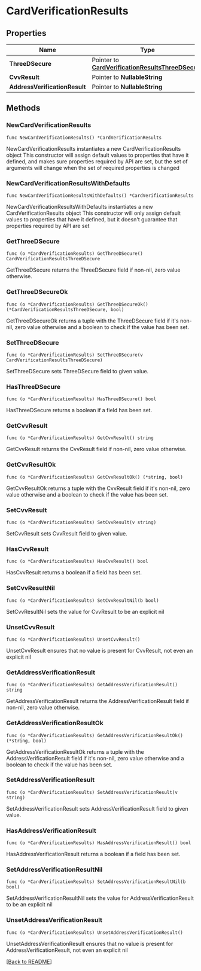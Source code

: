# CardVerificationResults

## Properties

| Name | Type | Description | Notes |
| ------------ | ------------- | ------------- | ------------- |
| **ThreeDSecure** | Pointer to [**CardVerificationResultsThreeDSecure**](CardVerificationResultsThreeDSecure.md) |  | [optional]  |
| **CvvResult** | Pointer to **NullableString** |  | [optional]  |
| **AddressVerificationResult** | Pointer to **NullableString** |  | [optional]  |

## Methods

### NewCardVerificationResults

`func NewCardVerificationResults() *CardVerificationResults`

NewCardVerificationResults instantiates a new CardVerificationResults object
This constructor will assign default values to properties that have it defined,
and makes sure properties required by API are set, but the set of arguments
will change when the set of required properties is changed

### NewCardVerificationResultsWithDefaults

`func NewCardVerificationResultsWithDefaults() *CardVerificationResults`

NewCardVerificationResultsWithDefaults instantiates a new CardVerificationResults object
This constructor will only assign default values to properties that have it defined,
but it doesn't guarantee that properties required by API are set

### GetThreeDSecure

`func (o *CardVerificationResults) GetThreeDSecure() CardVerificationResultsThreeDSecure`

GetThreeDSecure returns the ThreeDSecure field if non-nil, zero value otherwise.

### GetThreeDSecureOk

`func (o *CardVerificationResults) GetThreeDSecureOk() (*CardVerificationResultsThreeDSecure, bool)`

GetThreeDSecureOk returns a tuple with the ThreeDSecure field if it's non-nil, zero value otherwise
and a boolean to check if the value has been set.

### SetThreeDSecure

`func (o *CardVerificationResults) SetThreeDSecure(v CardVerificationResultsThreeDSecure)`

SetThreeDSecure sets ThreeDSecure field to given value.

### HasThreeDSecure

`func (o *CardVerificationResults) HasThreeDSecure() bool`

HasThreeDSecure returns a boolean if a field has been set.

### GetCvvResult

`func (o *CardVerificationResults) GetCvvResult() string`

GetCvvResult returns the CvvResult field if non-nil, zero value otherwise.

### GetCvvResultOk

`func (o *CardVerificationResults) GetCvvResultOk() (*string, bool)`

GetCvvResultOk returns a tuple with the CvvResult field if it's non-nil, zero value otherwise
and a boolean to check if the value has been set.

### SetCvvResult

`func (o *CardVerificationResults) SetCvvResult(v string)`

SetCvvResult sets CvvResult field to given value.

### HasCvvResult

`func (o *CardVerificationResults) HasCvvResult() bool`

HasCvvResult returns a boolean if a field has been set.

### SetCvvResultNil

`func (o *CardVerificationResults) SetCvvResultNil(b bool)`

 SetCvvResultNil sets the value for CvvResult to be an explicit nil

### UnsetCvvResult
`func (o *CardVerificationResults) UnsetCvvResult()`

UnsetCvvResult ensures that no value is present for CvvResult, not even an explicit nil
### GetAddressVerificationResult

`func (o *CardVerificationResults) GetAddressVerificationResult() string`

GetAddressVerificationResult returns the AddressVerificationResult field if non-nil, zero value otherwise.

### GetAddressVerificationResultOk

`func (o *CardVerificationResults) GetAddressVerificationResultOk() (*string, bool)`

GetAddressVerificationResultOk returns a tuple with the AddressVerificationResult field if it's non-nil, zero value otherwise
and a boolean to check if the value has been set.

### SetAddressVerificationResult

`func (o *CardVerificationResults) SetAddressVerificationResult(v string)`

SetAddressVerificationResult sets AddressVerificationResult field to given value.

### HasAddressVerificationResult

`func (o *CardVerificationResults) HasAddressVerificationResult() bool`

HasAddressVerificationResult returns a boolean if a field has been set.

### SetAddressVerificationResultNil

`func (o *CardVerificationResults) SetAddressVerificationResultNil(b bool)`

 SetAddressVerificationResultNil sets the value for AddressVerificationResult to be an explicit nil

### UnsetAddressVerificationResult
`func (o *CardVerificationResults) UnsetAddressVerificationResult()`

UnsetAddressVerificationResult ensures that no value is present for AddressVerificationResult, not even an explicit nil

[[Back to README]](../../README.md)


